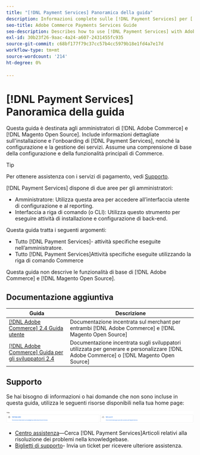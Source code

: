 ```yaml
---
title: "[!DNL Payment Services] Panoramica della guida"
description: Informazioni complete sulle [!DNL Payment Services] per [!DNL Adobe Commerce] e [!DNL Magento Open Source] amministratori, tra cui installazione e onboarding
seo-title: Adobe Commerce Payments Services Guide
seo-description: Describes how to use [!DNL Payment Services] with Adobe Commerce or [!DNL Magento Open Source].
exl-id: 30b23f26-9aac-4a24-a607-2431455fc935
source-git-commit: c68bf177f79c37cc57b4cc5979b18e1fd4a7e17d
workflow-type: tm+mt
source-wordcount: '214'
ht-degree: 0%

---
```


# [!DNL Payment Services] Panoramica della guida

Questa guida è destinata agli amministratori di [!DNL Adobe Commerce] e [!DNL Magento Open Source]. Include informazioni dettagliate sull&#39;installazione e l&#39;onboarding di [!DNL Payment Services], nonché la configurazione e la gestione dei servizi. Assume una comprensione di base della configurazione e della funzionalità principali di Commerce.

>[!TIP]
>
>Per ottenere assistenza con i servizi di pagamento, vedi [Supporto](#support).

[!DNL Payment Services] dispone di due aree per gli amministratori:

* Amministratore: Utilizza questa area per accedere all’interfaccia utente di configurazione e al reporting.
* Interfaccia a riga di comando (o CLI): Utilizza questo strumento per eseguire attività di installazione e configurazione di back-end.

Questa guida tratta i seguenti argomenti:

* Tutto [!DNL Payment Services]- attività specifiche eseguite nell’amministratore.
* Tutto [!DNL Payment Services]Attività specifiche eseguite utilizzando la riga di comando Commerce

Questa guida non descrive le funzionalità di base di [!DNL Adobe Commerce] e [!DNL Magento Open Source].

## Documentazione aggiuntiva

| Guida | Descrizione |
|------ | ----------- |
| [[!DNL Adobe Commerce] 2.4 Guida utente](https://experienceleague.adobe.com/docs/commerce-admin/user-guides/home.html) | Documentazione incentrata sul merchant per entrambi [!DNL Adobe Commerce] e [!DNL Magento Open Source] |
| [[!DNL Adobe Commerce] Guida per gli sviluppatori 2.4](https://developer.adobe.com/commerce/docs) | Documentazione incentrata sugli sviluppatori utilizzata per generare e personalizzare [!DNL Adobe Commerce] o [!DNL Magento Open Source] |

## Supporto

Se hai bisogno di informazioni o hai domande che non sono incluse in questa guida, utilizza le seguenti risorse disponibili nella tua home page:

![Risorse dell’Aiuto](assets/help-resources.png)

* [Centro assistenza](https://experienceleague.adobe.com/docs/commerce-knowledge-base/kb/overview.html)—Cerca [!DNL Payment Services]Articoli relativi alla risoluzione dei problemi nella knowledgebase.
* [Biglietti di supporto](https://experienceleague.adobe.com/docs/commerce-knowledge-base/kb/help-center-guide/magento-help-center-user-guide.html#submit-ticket)- Invia un ticket per ricevere ulteriore assistenza.
